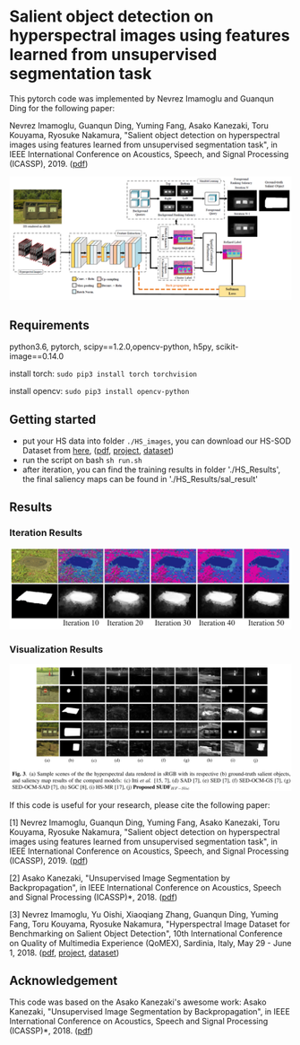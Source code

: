 # Salient object detection on hyperspectral images using features learned from unsupervised segmentation task

This pytorch code was implemented by Nevrez Imamoglu and Guanqun Ding for the following paper:

Nevrez Imamoglu, Guanqun Ding, Yuming Fang, Asako Kanezaki, Toru Kouyama, Ryosuke Nakamura, "Salient object detection on hyperspectral images using features learned from unsupervised segmentation task", 
in IEEE International Conference on Acoustics, Speech, and Signal Processing (ICASSP), 2019. ([pdf](https://arxiv.org/pdf/1902.10993.pdf))

<img src="figs/framework.png" alt="input" style="width:600px">

## Requirements

python3.6, pytorch, scipy==1.2.0,opencv-python, h5py, scikit-image==0.14.0

install torch: 
`sudo pip3 install torch torchvision`

install opencv: 
`sudo pip3 install opencv-python`

## Getting started
- put your HS data into folder `./HS_images`, you can download our HS-SOD Dataset from [here](http://www.google.com/url?q=http%3A%2F%2Fdata.airc.aist.go.jp%2FHS-SOD%2FHS-SOD.zip&sa=D&sntz=1&usg=AFQjCNHJq_RlibTFQ83XuPzi4xcDoOb5lg),
([pdf](https://arxiv.org/pdf/1806.11314.pdf), [project](https://github.com/gistairc/HS-SOD), [dataset](http://www.google.com/url?q=http%3A%2F%2Fdata.airc.aist.go.jp%2FHS-SOD%2FHS-SOD.zip&sa=D&sntz=1&usg=AFQjCNHJq_RlibTFQ83XuPzi4xcDoOb5lg))
- run the script on bash
`sh run.sh`
- after iteration, you can find the training results in folder './HS_Results', the final saliency maps can be found in './HS_Results/sal_result'

## Results

### Iteration Results
<img src="figs/iteration.png" alt="input" style="width:600px">

### Visualization Results
<img src="figs/results.png" alt="input" style="width:700px">

If this code is useful for your research, please cite the following paper:

[1] Nevrez Imamoglu, Guanqun Ding, Yuming Fang, Asako Kanezaki, Toru Kouyama, Ryosuke Nakamura, "Salient object detection on hyperspectral images using features learned from unsupervised segmentation task", 
in IEEE International Conference on Acoustics, Speech, and Signal Processing (ICASSP), 2019. ([pdf](https://arxiv.org/pdf/1902.10993.pdf))

[2] Asako Kanezaki, "Unsupervised Image Segmentation by Backpropagation", in IEEE International Conference on Acoustics, Speech and Signal Processing (ICASSP)*, 2018.
([pdf](https://kanezaki.github.io/pytorch-unsupervised-segmentation/ICASSP2018_kanezaki.pdf))

[3] Nevrez Imamoglu, Yu Oishi, Xiaoqiang Zhang, Guanqun Ding, Yuming Fang, Toru Kouyama, Ryosuke Nakamura, "Hyperspectral Image Dataset for Benchmarking on Salient Object Detection", 10th International Conference on Quality of Multimedia Experience (QoMEX), Sardinia, Italy, May 29 - June 1, 2018. 
([pdf](https://arxiv.org/pdf/1806.11314.pdf), [project](https://github.com/gistairc/HS-SOD), [dataset](http://www.google.com/url?q=http%3A%2F%2Fdata.airc.aist.go.jp%2FHS-SOD%2FHS-SOD.zip&sa=D&sntz=1&usg=AFQjCNHJq_RlibTFQ83XuPzi4xcDoOb5lg))


## Acknowledgement

This code was based on the Asako Kanezaki's awesome work:
Asako Kanezaki, "Unsupervised Image Segmentation by Backpropagation", in IEEE International Conference on Acoustics, Speech and Signal Processing (ICASSP)*, 2018.
([pdf](https://kanezaki.github.io/pytorch-unsupervised-segmentation/ICASSP2018_kanezaki.pdf))

